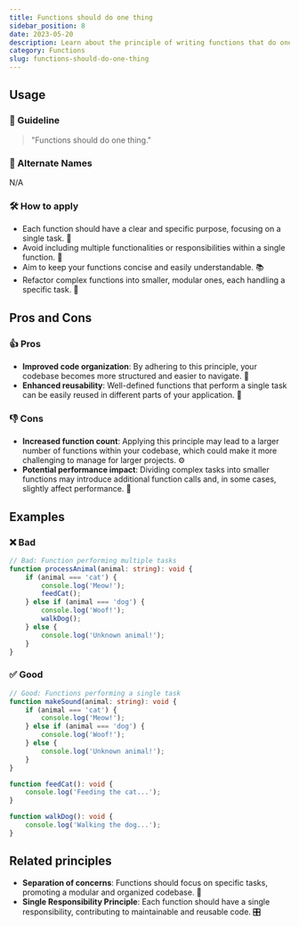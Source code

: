 ```yaml
---
title: Functions should do one thing
sidebar_position: 8
date: 2023-05-20
description: Learn about the principle of writing functions that do one thing in this comprehensive guide. Discover the pros and cons, explore bad and good code examples, and uncover related principles for a clean codebase. 🌟
category: Functions
slug: functions-should-do-one-thing
---
```

## Usage
### 📝 Guideline
> "Functions should do one thing."

### 🔀 Alternate Names
N/A

### 🛠️ How to apply
- Each function should have a clear and specific purpose, focusing on a single task. 🎯
- Avoid including multiple functionalities or responsibilities within a single function. 🚫
- Aim to keep your functions concise and easily understandable. 📚
- Refactor complex functions into smaller, modular ones, each handling a specific task. 🔧

## Pros and Cons
### 👍 Pros
- **Improved code organization**: By adhering to this principle, your codebase becomes more structured and easier to navigate. 📂
- **Enhanced reusability**: Well-defined functions that perform a single task can be easily reused in different parts of your application. 🔄

### 👎 Cons
- **Increased function count**: Applying this principle may lead to a larger number of functions within your codebase, which could make it more challenging to manage for larger projects. ⚙️
- **Potential performance impact**: Dividing complex tasks into smaller functions may introduce additional function calls and, in some cases, slightly affect performance. 🐢

## Examples
### ❌ Bad
```typescript
// Bad: Function performing multiple tasks
function processAnimal(animal: string): void {
    if (animal === 'cat') {
        console.log('Meow!');
        feedCat();
    } else if (animal === 'dog') {
        console.log('Woof!');
        walkDog();
    } else {
        console.log('Unknown animal!');
    }
}
```

### ✅ Good
```typescript
// Good: Functions performing a single task
function makeSound(animal: string): void {
    if (animal === 'cat') {
        console.log('Meow!');
    } else if (animal === 'dog') {
        console.log('Woof!');
    } else {
        console.log('Unknown animal!');
    }
}

function feedCat(): void {
    console.log('Feeding the cat...');
}

function walkDog(): void {
    console.log('Walking the dog...');
}
```

## Related principles
- **Separation of concerns**: Functions should focus on specific tasks, promoting a modular and organized codebase. 🧩
- **Single Responsibility Principle**: Each function should have a single responsibility, contributing to maintainable and reusable code. 🎛️